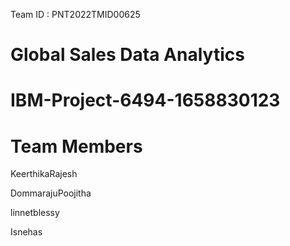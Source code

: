 Team ID : PNT2022TMID00625
# Global Sales Data Analytics
# IBM-Project-6494-1658830123

# Team Members

KeerthikaRajesh

DommarajuPoojitha

linnetblessy

Isnehas
